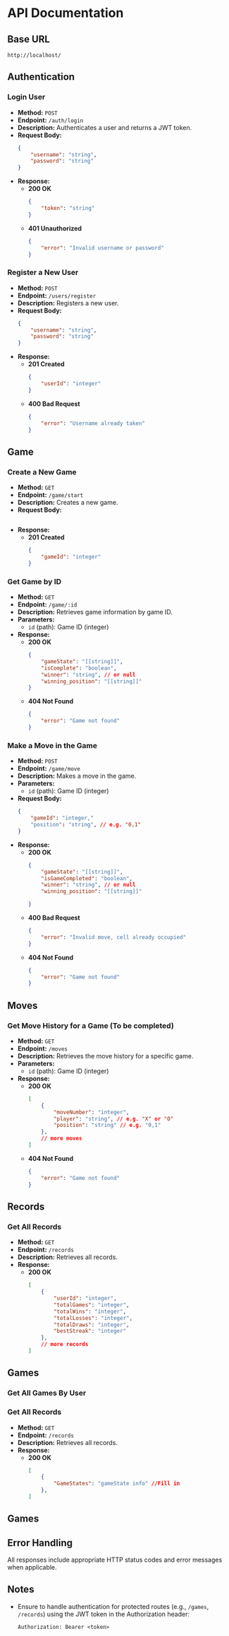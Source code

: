 
# API Documentation

## Base URL
```
http://localhost/
```

## Authentication

### Login User
- **Method:** `POST`
- **Endpoint:** `/auth/login`
- **Description:** Authenticates a user and returns a JWT token.
- **Request Body:**
  ```json
  {
      "username": "string",
      "password": "string"
  }
  ```
- **Response:**
  - **200 OK**
    ```json
    {
        "token": "string"
    }
    ```
  - **401 Unauthorized**
    ```json
    {
        "error": "Invalid username or password"
    }
    ```

### Register a New User
- **Method:** `POST`
- **Endpoint:** `/users/register`
- **Description:** Registers a new user.
- **Request Body:**
  ```json
  {
      "username": "string",
      "password": "string"
  }
  ```
- **Response:**
  - **201 Created**
    ```json
    {
        "userId": "integer"
    }
    ```
  - **400 Bad Request**
    ```json
    {
        "error": "Username already taken"
    }
    ```
## Game

### Create a New Game
- **Method:** `GET`
- **Endpoint:** `/game/start`
- **Description:** Creates a new game.
- **Request Body:**
  ```
- **Response:**
  - **201 Created**
    ```json
    {
        "gameId": "integer"
    }
    ```

### Get Game by ID
- **Method:** `GET`
- **Endpoint:** `/game/:id`
- **Description:** Retrieves game information by game ID.
- **Parameters:**
  - `id` (path): Game ID (integer)
- **Response:**
  - **200 OK**
    ```json
    {
        "gameState": "[[string]]",
        "isComplete": "boolean",
        "winner": "string", // or null
        "winning_position": "[[string]]"
    }
    ```
  - **404 Not Found**
    ```json
    {
        "error": "Game not found"
    }
    ```

### Make a Move in the Game
- **Method:** `POST`
- **Endpoint:** `/game/move`
- **Description:** Makes a move in the game.
- **Parameters:**
  - `id` (path): Game ID (integer)
- **Request Body:**
  ```json
  {
      "gameId": "integer,"
      "position": "string", // e.g. "0,1"
  }
  ```
- **Response:**
  - **200 OK**
    ```json
    {
        "gameState": "[[string]]",
        "isGameCompleted": "boolean",
        "winner": "string", // or null
        "winning_position": "[[string]]"

    }
    ```
  - **400 Bad Request**
    ```json
    {
        "error": "Invalid move, cell already occupied"
    }
    ```
  - **404 Not Found**
    ```json
    {
        "error": "Game not found"
    }
    ```

## Moves

### Get Move History for a Game (To be completed)
- **Method:** `GET`
- **Endpoint:** `/moves`
- **Description:** Retrieves the move history for a specific game.
- **Parameters:**
  - `id` (path): Game ID (integer)
- **Response:**
  - **200 OK**
    ```json
    [
        {
            "moveNumber": "integer",
            "player": "string", // e.g. "X" or "O"
            "position": "string" // e.g. "0,1"
        },
        // more moves
    ]
    ```
  - **404 Not Found**
    ```json
    {
        "error": "Game not found"
    }
    ```

## Records

### Get All Records
- **Method:** `GET`
- **Endpoint:** `/records`
- **Description:** Retrieves all records.
- **Response:**
  - **200 OK**
    ```json
    [
        {
            "userId": "integer",
            "totalGames": "integer",
            "totalWins": "integer",
            "totalLosses": "integer",
            "totalDraws": "integer",
            "bestStreak": "integer"
        },
        // more records
    ]
    ```
## Games

### Get All Games By User
### Get All Records
- **Method:** `GET`
- **Endpoint:** `/records`
- **Description:** Retrieves all records.
- **Response:**
  - **200 OK**
    ```json
    [
        {
            "GameStates": "gameState info" //Fill in
        },
    ]
    ```
## Games

## Error Handling
All responses include appropriate HTTP status codes and error messages when applicable. 

## Notes
- Ensure to handle authentication for protected routes (e.g., `/games`, `/records`) using the JWT token in the Authorization header:
  ```
  Authorization: Bearer <token>
  ```